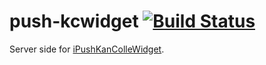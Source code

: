 # push-kcwidget [![Build Status](https://travis-ci.org/otiai10/push-kcwidget.svg?branch=master)](https://travis-ci.org/otiai10/push-kcwidget)

Server side for [iPushKanColleWidget](https://github.com/otiai10/iPushKanColleWidget).
